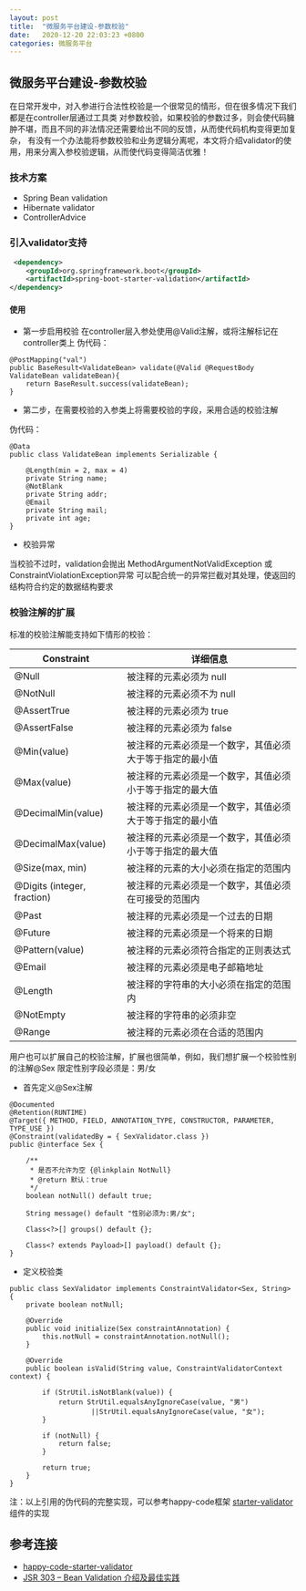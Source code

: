 ```yaml
---
layout: post
title:  "微服务平台建设-参数校验"
date:   2020-12-20 22:03:23 +0800
categories: 微服务平台
---
```

## 微服务平台建设-参数校验

在日常开发中，对入参进行合法性校验是一个很常见的情形，但在很多情况下我们都是在controller层通过工具类
对参数校验，如果校验的参数过多，则会使代码臃肿不堪，而且不同的非法情况还需要给出不同的反馈，从而使代码机构变得更加复杂，
有没有一个办法能将参数校验和业务逻辑分离呢，本文将介绍validator的使用，用来分离入参校验逻辑，从而使代码变得简洁优雅！

### 技术方案
- Spring Bean validation
- Hibernate validator
- ControllerAdvice

### 引入validator支持
```xml
 <dependency>
    <groupId>org.springframework.boot</groupId>
    <artifactId>spring-boot-starter-validation</artifactId>
</dependency>
``` 
#### 使用
- 第一步启用校验
在controller层入参处使用@Valid注解，或将注解标记在controller类上
伪代码：

```
@PostMapping("val")
public BaseResult<ValidateBean> validate(@Valid @RequestBody ValidateBean validateBean){
    return BaseResult.success(validateBean);
}

```
- 第二步，在需要校验的入参类上将需要校验的字段，采用合适的校验注解

伪代码：

```
@Data
public class ValidateBean implements Serializable {

    @Length(min = 2, max = 4)
    private String name;
    @NotBlank
    private String addr;
    @Email
    private String mail;
    private int age;
}
```

- 校验异常

当校验不过时，validation会抛出 MethodArgumentNotValidException 或 ConstraintViolationException异常
可以配合统一的异常拦截对其处理，使返回的结构符合约定的数据结构要求

### 校验注解的扩展
标准的校验注解能支持如下情形的校验：

| Constraint | 详细信息 |
|------------|--------|
|@Null	|被注释的元素必须为 null|
|@NotNull	|被注释的元素必须不为 null|
|@AssertTrue	|被注释的元素必须为 true|
|@AssertFalse	|被注释的元素必须为 false|
|@Min(value)	|被注释的元素必须是一个数字，其值必须大于等于指定的最小值|
|@Max(value)	|被注释的元素必须是一个数字，其值必须小于等于指定的最大值|
|@DecimalMin(value)	|被注释的元素必须是一个数字，其值必须大于等于指定的最小值|
|@DecimalMax(value)	|被注释的元素必须是一个数字，其值必须小于等于指定的最大值|
|@Size(max, min)	|被注释的元素的大小必须在指定的范围内|
|@Digits (integer, fraction)	|被注释的元素必须是一个数字，其值必须在可接受的范围内|
|@Past	|被注释的元素必须是一个过去的日期|
|@Future	|被注释的元素必须是一个将来的日期|
|@Pattern(value)	|被注释的元素必须符合指定的正则表达式|
|@Email	|被注释的元素必须是电子邮箱地址|
|@Length	|被注释的字符串的大小必须在指定的范围内|
|@NotEmpty	|被注释的字符串的必须非空|
|@Range	|被注释的元素必须在合适的范围内|

用户也可以扩展自己的校验注解，扩展也很简单，例如，我们想扩展一个校验性别的注解@Sex 限定性别字段必须是：男/女
- 首先定义@Sex注解
```
@Documented
@Retention(RUNTIME)
@Target({ METHOD, FIELD, ANNOTATION_TYPE, CONSTRUCTOR, PARAMETER, TYPE_USE })
@Constraint(validatedBy = { SexValidator.class })
public @interface Sex {

    /**
     * 是否不允许为空 {@linkplain NotNull}
     * @return 默认：true
     */
    boolean notNull() default true;

    String message() default "性别必须为:男/女";

    Class<?>[] groups() default {};

    Class<? extends Payload>[] payload() default {};
}
```

- 定义校验类
```
public class SexValidator implements ConstraintValidator<Sex, String> {
    private boolean notNull;

    @Override
    public void initialize(Sex constraintAnnotation) {
        this.notNull = constraintAnnotation.notNull();
    }

    @Override
    public boolean isValid(String value, ConstraintValidatorContext context) {

        if (StrUtil.isNotBlank(value)) {
            return StrUtil.equalsAnyIgnoreCase(value, "男")
                    ||StrUtil.equalsAnyIgnoreCase(value, "女");
        }

        if (notNull) {
            return false;
        }

        return true;
    }
}
```
注：以上引用的伪代码的完整实现，可以参考happy-code框架 [starter-validator](https://github.com/happy-coding-cool/happy-code/tree/main/happy-code-starters/happy-code-starter-validator) 组件的实现

## 参考连接
- [happy-code-starter-validator](https://github.com/happy-coding-cool/happy-code/tree/main/happy-code-starters/happy-code-starter-validator)
- [JSR 303 – Bean Validation 介绍及最佳实践](https://developer.ibm.com/zh/articles/j-lo-jsr303/)
 


